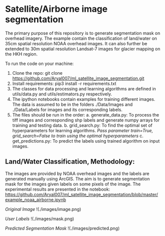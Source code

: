 # Satellite/Airborne image segmentation 

The primary purpose of this repository is to generate segmentation mask on overhead imagery. The example contain the classification of land/water on 35cm spatial resolution NOAA overhead images. It can also further be extended to 30m spatial resolution Landsat-7 images for glacier mapping on the HKH region.

To run the code on your machine:

1. Clone the repo: git clone https://github.com/Aryal007/ml_satellite_image_segmentation.git
2. Install requirements: pip3 install -r requirements.txt
3. The classes for data processing and learning algorithms are defined in utils/data.py and utils/estimators.py respectively. 
4. The ipython notebooks contain examples for training different images. The data is assumed to be in the folders ./Data/Images and ./Data/Labels for images and its corresponding labels.
5. The files should be run in the order:
    a. generate_data.py: To process the tiff images and corresponding shp labels and generate numpy arrays for training and testing data.
    b. grid_search.py: To find the optimal set of hyperparameters for learning algorithms. _Pass parameter train=True, grid_search=False to train using the optimal hyperparameters_
    c. get_predictions.py: To predict the labels using trained algorithm on input images.

## Land/Water Classification, Methodology: 

The images are provided by NOAA overhead images and the labels are generated manually using ArcGIS. The aim is to generate segmentation mask for the images given labels on some pixels of the image. The experimental results are presented in the notebook: https://github.com/Aryal007/ml_satellite_image_segmentation/blob/master/example_noaa_airborne.ipynb

_Original Image_
!(./images/image.png)

_User Labels_
!(./images/mask.png)

_Predicted Segmentation Mask_
!(./images/predicted.png)
